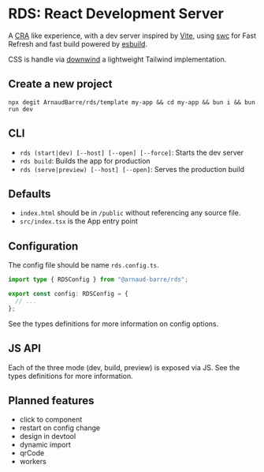# RDS: React Development Server

A [CRA](https://github.com/facebook/create-react-app) like experience, with a dev server inspired by [Vite](https://vitejs.dev/), using [swc](https://swc.rs/) for Fast Refresh and fast build powered by [esbuild](https://esbuild.github.io/).

CSS is handle via [downwind](https://github.com/ArnaudBarre/downwind) a lightweight Tailwind implementation.

## Create a new project

`npx degit ArnaudBarre/rds/template my-app && cd my-app && bun i && bun run dev`

## CLI

- `rds (start|dev) [--host] [--open] [--force]`: Starts the dev server
- `rds build`: Builds the app for production
- `rds (serve|preview) [--host] [--open]`: Serves the production build

## Defaults

- `index.html` should be in `/public` without referencing any source file.
- `src/index.tsx` is the App entry point

## Configuration

The config file should be name `rds.config.ts`.

```ts
import type { RDSConfig } from "@arnaud-barre/rds";

export const config: RDSConfig = {
  // ...
};
```

See the types definitions for more information on config options.

## JS API

Each of the three mode (dev, build, preview) is exposed via JS. See the types definitions for more information.

## Planned features

- click to component
- restart on config change
- design in devtool
- dynamic import
- qrCode
- workers
